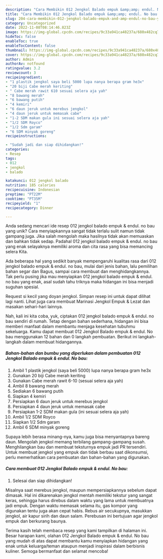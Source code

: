 ```yaml
---
description: "Cara Membikin 012 Jengkol Balado empuk &amp;amp; endul. No bau yang Bisa Manjain Lidah"
title: "Cara Membikin 012 Jengkol Balado empuk &amp;amp; endul. No bau yang Bisa Manjain Lidah"
slug: 204-cara-membikin-012-jengkol-balado-empuk-and-amp-endul-no-bau-yang-bisa-manjain-lidah
category: Uncategorized
date: 2022-11-08T08:14:46.823Z
image: https://img-global.cpcdn.com/recipes/9c33a941ca48237a/680x482cq70/012-jengkol-balado-empuk-endul-no-bau-foto-resep-utama.jpg
hideToc: false
enableToc: true
enableTocContent: false
thumbnail: https://img-global.cpcdn.com/recipes/9c33a941ca48237a/680x482cq70/012-jengkol-balado-empuk-endul-no-bau-foto-resep-utama.jpg
cover: https://img-global.cpcdn.com/recipes/9c33a941ca48237a/680x482cq70/012-jengkol-balado-empuk-endul-no-bau-foto-resep-utama.jpg
author: Admin
authorAv: notfound
ratingvalue: 3.2
reviewcount: 3
recipeingredient:
- "1 plastik jengkol saya beli 5000 lupa nanya berapa gram he3x"
- "20 biji Cabe merah keriting"
- " Cabe merah rawit 610 sesuai selera aja yah"
- "8 bawang merah"
- "6 bawang putih"
- "4 kemiri"
- "6 daun jeruk untuk merebus jengkol"
- "4 daun jeruk untuk memasak cabe"
- "1-2 SDM makan gula ini sesuai selera aja yah"
- "1/2 SDM Royco"
- "1/2 Sdm garam"
- "6 SDM minyak goreng"
recipeinstructions:

- "Sudah jadi dan siap dihidangkan!"
categories:
- Resep
tags:
- 012
- jengkol
- balado

katakunci: 012 jengkol balado 
nutrition: 185 calories
recipecuisine: Indonesian
preptime: "PT22M"
cooktime: "PT35M"
recipeyield: "1"
recipecategory: Dinner

---
```





Anda sedang mencari ide resep 012 jengkol balado empuk &amp; endul. no bau yang unik? Cara menyiapkannya sangat tidak terlalu sulit namun tidak gampang juga. Jika salah mengolah maka hasilnya tidak akan memuaskan dan bahkan tidak sedap. Padahal 012 jengkol balado empuk &amp; endul. no bau yang enak selayaknya memiliki aroma dan cita rasa yang bisa memancing selera Kita.





Ada beberapa hal yang sedikit banyak mempengaruhi kualitas rasa dari 012 jengkol balado empuk &amp; endul. no bau, mulai dari jenis bahan, lalu pemilihan bahan segar dan Bagus, sampai cara membuat dan menghidangkannya. Tak perlu pusing jika mau menyiapkan 012 jengkol balado empuk &amp; endul. no bau yang enak,      asal sudah tahu triknya maka hidangan ini bisa menjadi suguhan spesial.














Request si kecil yang doyan jengkol. Simpan resep ini untuk dapat dilihat lagi nanti. Lihat juga cara membuat Marinasi Jengkol Empuk &amp; Lezat dan masakan sehari-hari lainnya.






Nah, kali ini kita coba, yuk, ciptakan 012 jengkol balado empuk &amp; endul. no bau sendiri di rumah. Tetap dengan bahan sederhana, hidangan ini bisa memberi manfaat dalam membantu menjaga kesehatan tubuhmu sekeluarga. Kamu dapat membuat 012 Jengkol Balado empuk &amp; endul. No bau menggunakan 12 bahan dan 0 langkah pembuatan. Berikut ini langkah-langkah dalam membuat hidangannya.

<!--inarticleads1-->

##### Bahan-bahan dan bumbu yang diperlukan dalam pembuatan 012 Jengkol Balado empuk &amp; endul. No bau:

1. Ambil 1 plastik jengkol (saya beli 5000) lupa nanya berapa gram he3x
1. Gunakan 20 biji Cabe merah keriting
1. Gunakan  Cabe merah rawit 6-10 (sesuai selera aja yah)
1. Ambil 8 bawang merah
1. Sediakan 6 bawang putih
1. Siapkan 4 kemiri
1. Persiapkan 6 daun jeruk untuk merebus jengkol
1. Persiapkan 4 daun jeruk untuk memasak cabe
1. Persiapkan 1-2 SDM makan gula (ini sesuai selera aja yah)
1. Ambil 1/2 SDM Royco
1. Siapkan 1/2 Sdm garam
1. Ambil 6 SDM minyak goreng


Supaya lebih berasa minang-nya, kamu juga bisa menyantapnya bareng daun. Mengolah jengkol memang terbilang gampang-gampang susah. Menghilangkan bau dan membuat teksturnya empuk jadi PR tersendiri. Untuk membuat jengkol yang empuk dan tidak berbau saat dikonsumsi, perlu memerhatikan cara pembuatan dan bahan-bahan yang digunakan. 

<!--inarticleads2-->

##### Cara membuat 012 Jengkol Balado empuk &amp; endul. No bau:


1. Selesai dan siap dihidangkan!

Misalnya saat merebus jengkol, maupun mempersiapkannya sebelum dapat dimasak. Hal ini dikarenakan jengkol mentah memiliki tekstur yang sangat keras, sehingga harus direbus dalam waktu yang lama untuk membuatnya jadi empuk. Dengan waktu memasak selama itu, gas kompor yang digunakan tentu juga akan cepat habis. Rebus air secukupnya, masukkan jengkol, air kapur sirih dan daun salam. Perebusan ini bertujuan agar jengkol empuk dan berkurang baunya. 

Terima kasih telah membaca resep yang kami tampilkan di halaman ini. Besar harapan kami, olahan 012 Jengkol Balado empuk &amp; endul. No bau yang mudah di atas dapat membantu kamu menyiapkan hidangan yang enak untuk keluarga/teman ataupun menjadi inspirasi dalam berbisnis kuliner. Semoga bermanfaat dan selamat mencoba!
